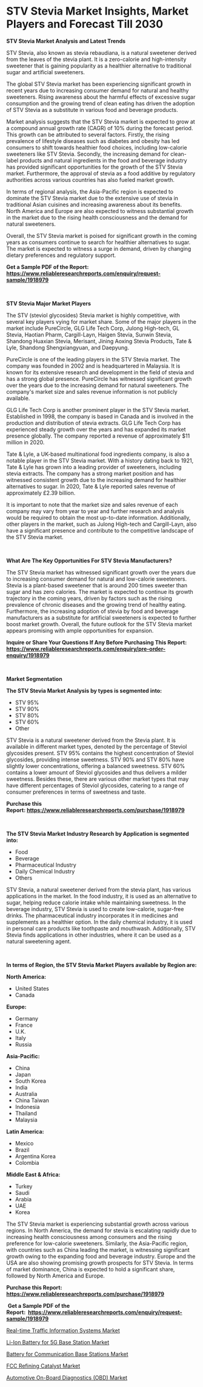 <p><h1>STV Stevia Market Insights, Market Players and Forecast Till 2030</h1></p><p><strong>STV Stevia Market Analysis and Latest Trends</strong></p>
<p><p>STV Stevia, also known as stevia rebaudiana, is a natural sweetener derived from the leaves of the stevia plant. It is a zero-calorie and high-intensity sweetener that is gaining popularity as a healthier alternative to traditional sugar and artificial sweeteners.</p><p>The global STV Stevia market has been experiencing significant growth in recent years due to increasing consumer demand for natural and healthy sweeteners. Rising awareness about the harmful effects of excessive sugar consumption and the growing trend of clean eating has driven the adoption of STV Stevia as a substitute in various food and beverage products.</p><p>Market analysis suggests that the STV Stevia market is expected to grow at a compound annual growth rate (CAGR) of 10% during the forecast period. This growth can be attributed to several factors. Firstly, the rising prevalence of lifestyle diseases such as diabetes and obesity has led consumers to shift towards healthier food choices, including low-calorie sweeteners like STV Stevia. Secondly, the increasing demand for clean-label products and natural ingredients in the food and beverage industry has provided significant opportunities for the growth of the STV Stevia market. Furthermore, the approval of stevia as a food additive by regulatory authorities across various countries has also fueled market growth.</p><p>In terms of regional analysis, the Asia-Pacific region is expected to dominate the STV Stevia market due to the extensive use of stevia in traditional Asian cuisines and increasing awareness about its benefits. North America and Europe are also expected to witness substantial growth in the market due to the rising health consciousness and the demand for natural sweeteners.</p><p>Overall, the STV Stevia market is poised for significant growth in the coming years as consumers continue to search for healthier alternatives to sugar. The market is expected to witness a surge in demand, driven by changing dietary preferences and regulatory support.</p></p>
<p><strong>Get a Sample PDF of the Report:&nbsp; <a href="https://www.reliableresearchreports.com/enquiry/request-sample/1918979">https://www.reliableresearchreports.com/enquiry/request-sample/1918979</a></strong></p>
<p>&nbsp;</p>
<p><strong>STV Stevia Major Market Players</strong></p>
<p><p>The STV (steviol glycosides) Stevia market is highly competitive, with several key players vying for market share. Some of the major players in the market include PureCircle, GLG Life Tech Corp, Julong High-tech, GL Stevia, Haotian Pharm, Cargill-Layn, Haigen Stevia, Sunwin Stevia, Shandong Huaxian Stevia, Merisant, Jining Aoxing Stevia Products, Tate & Lyle, Shandong Shengxiangyuan, and Daepyung.</p><p>PureCircle is one of the leading players in the STV Stevia market. The company was founded in 2002 and is headquartered in Malaysia. It is known for its extensive research and development in the field of stevia and has a strong global presence. PureCircle has witnessed significant growth over the years due to the increasing demand for natural sweeteners. The company's market size and sales revenue information is not publicly available.</p><p>GLG Life Tech Corp is another prominent player in the STV Stevia market. Established in 1998, the company is based in Canada and is involved in the production and distribution of stevia extracts. GLG Life Tech Corp has experienced steady growth over the years and has expanded its market presence globally. The company reported a revenue of approximately $11 million in 2020.</p><p>Tate & Lyle, a UK-based multinational food ingredients company, is also a notable player in the STV Stevia market. With a history dating back to 1921, Tate & Lyle has grown into a leading provider of sweeteners, including stevia extracts. The company has a strong market position and has witnessed consistent growth due to the increasing demand for healthier alternatives to sugar. In 2020, Tate & Lyle reported sales revenue of approximately £2.39 billion.</p><p>It is important to note that the market size and sales revenue of each company may vary from year to year and further research and analysis would be required to obtain the most up-to-date information. Additionally, other players in the market, such as Julong High-tech and Cargill-Layn, also have a significant presence and contribute to the competitive landscape of the STV Stevia market.</p></p>
<p>&nbsp;</p>
<p><strong>What Are The Key Opportunities For STV Stevia Manufacturers?</strong></p>
<p><p>The STV Stevia market has witnessed significant growth over the years due to increasing consumer demand for natural and low-calorie sweeteners. Stevia is a plant-based sweetener that is around 200 times sweeter than sugar and has zero calories. The market is expected to continue its growth trajectory in the coming years, driven by factors such as the rising prevalence of chronic diseases and the growing trend of healthy eating. Furthermore, the increasing adoption of stevia by food and beverage manufacturers as a substitute for artificial sweeteners is expected to further boost market growth. Overall, the future outlook for the STV Stevia market appears promising with ample opportunities for expansion.</p></p>
<p><strong>Inquire or Share Your Questions If Any Before Purchasing This Report: <a href="https://www.reliableresearchreports.com/enquiry/pre-order-enquiry/1918979">https://www.reliableresearchreports.com/enquiry/pre-order-enquiry/1918979</a></strong></p>
<p>&nbsp;</p>
<p><strong>Market Segmentation</strong></p>
<p><strong>The STV Stevia Market Analysis by types is segmented into:</strong></p>
<p><ul><li>STV 95%</li><li>STV 90%</li><li>STV 80%</li><li>STV 60%</li><li>Other</li></ul></p>
<p><p>STV Stevia is a natural sweetener derived from the Stevia plant. It is available in different market types, denoted by the percentage of Steviol glycosides present. STV 95% contains the highest concentration of Steviol glycosides, providing intense sweetness. STV 90% and STV 80% have slightly lower concentrations, offering a balanced sweetness. STV 60% contains a lower amount of Steviol glycosides and thus delivers a milder sweetness. Besides these, there are various other market types that may have different percentages of Steviol glycosides, catering to a range of consumer preferences in terms of sweetness and taste.</p></p>
<p><strong>Purchase this Report:&nbsp;<a href="https://www.reliableresearchreports.com/purchase/1918979">https://www.reliableresearchreports.com/purchase/1918979</a></strong></p>
<p>&nbsp;</p>
<p><strong>The STV Stevia Market Industry Research by Application is segmented into:</strong></p>
<p><ul><li>Food</li><li>Beverage</li><li>Pharmaceutical Industry</li><li>Daily Chemical Industry</li><li>Others</li></ul></p>
<p><p>STV Stevia, a natural sweetener derived from the stevia plant, has various applications in the market. In the food industry, it is used as an alternative to sugar, helping reduce calorie intake while maintaining sweetness. In the beverage industry, STV Stevia is used to create low-calorie, sugar-free drinks. The pharmaceutical industry incorporates it in medicines and supplements as a healthier option. In the daily chemical industry, it is used in personal care products like toothpaste and mouthwash. Additionally, STV Stevia finds applications in other industries, where it can be used as a natural sweetening agent.</p></p>
<p>&nbsp;</p>
<p><strong>In terms of Region, the STV Stevia Market Players available by Region are:</strong></p>
<p>
    <p> <strong> North America: </strong>
        <ul>
            <li>United States</li>
            <li>Canada</li>
        </ul>
        </p> 
    <p> <strong> Europe: </strong>
        <ul>
            <li>Germany</li>
            <li>France</li>
            <li>U.K.</li>
            <li>Italy</li>
            <li>Russia</li>
        </ul>
        </p> 
    <p> <strong> Asia-Pacific: </strong>
        <ul>
            <li>China</li>
            <li>Japan</li>
            <li>South Korea</li>
            <li>India</li>
            <li>Australia</li>
            <li>China Taiwan</li>
            <li>Indonesia</li>
            <li>Thailand</li>
            <li>Malaysia</li>
        </ul>
        </p> 
    <p> <strong> Latin America: </strong>
        <ul>
            <li>Mexico</li>
            <li>Brazil</li>
            <li>Argentina Korea</li>
            <li>Colombia</li>
        </ul>
        </p> 
    <p> <strong> Middle East & Africa: </strong>
        <ul>
            <li>Turkey</li>
            <li>Saudi</li>
            <li>Arabia</li>
            <li>UAE</li>
            <li>Korea</li>
        </ul>
    </p>
    </p>
<p><p>The STV Stevia market is experiencing substantial growth across various regions. In North America, the demand for stevia is escalating rapidly due to increasing health consciousness among consumers and the rising preference for low-calorie sweeteners. Similarly, the Asia-Pacific region, with countries such as China leading the market, is witnessing significant growth owing to the expanding food and beverage industry. Europe and the USA are also showing promising growth prospects for STV Stevia. In terms of market dominance, China is expected to hold a significant share, followed by North America and Europe.</p></p>
<p><strong>Purchase this Report: <a href="https://www.reliableresearchreports.com/purchase/1918979">https://www.reliableresearchreports.com/purchase/1918979</a></strong></p>
<p>&nbsp;<strong>Get a Sample PDF of the Report:&nbsp;&nbsp;<a href="https://www.reliableresearchreports.com/enquiry/request-sample/1918979">https://www.reliableresearchreports.com/enquiry/request-sample/1918979</a></strong></p>
<p><strong></strong></p>
<p><p><a href="https://medium.com/@ulicesweber/real-time-traffic-information-systems-market-outlook-industry-overview-and-forecast-2023-to-2030-4c7d3f116905">Real-time Traffic Information Systems Market</a></p><p><a href="https://www.linkedin.com/pulse/li-ion-battery-5g-base-station-market-research-report-unlocks-wrf6e/">Li-Ion Battery for 5G Base Station Market</a></p><p><a href="https://www.linkedin.com/pulse/battery-communication-base-stations-market-size-growth-ob4fe/">Battery for Communication Base Stations Market</a></p><p><a href="https://www.linkedin.com/pulse/fcc-refining-catalyst-market-share-amp-new-trends-analysis-kpr8c/">FCC Refining Catalyst Market</a></p><p><a href="https://medium.com/@deronwisoky1977/automotive-on-board-diagnostics-obd-market-furnishes-information-on-market-share-market-trends-41df3e304275">Automotive On-Board Diagnostics (OBD) Market</a></p></p>